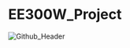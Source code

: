 # EE300W_Project
![Github_Header](https://user-images.githubusercontent.com/75147239/150646151-56e83cb9-665d-4137-85d5-076943c7231f.png)
